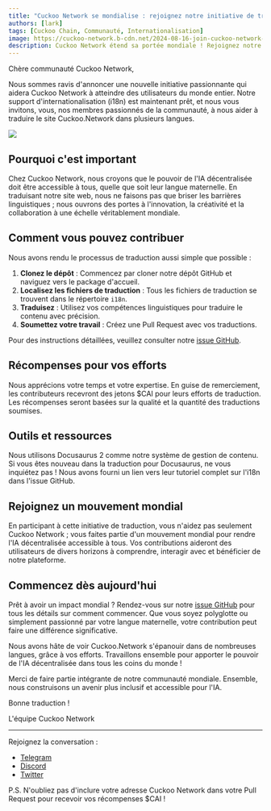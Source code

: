 ```yaml
---
title: "Cuckoo Network se mondialise : rejoignez notre initiative de traduction de site web"
authors: [lark]
tags: [Cuckoo Chain, Communauté, Internationalisation]
image: https://cuckoo-network.b-cdn.net/2024-08-16-join-cuckoo-network-translation-initiative.webp
description: Cuckoo Network étend sa portée mondiale ! Rejoignez notre effort communautaire pour traduire le site Cuckoo.Network et gagnez des jetons $CAI pour vos contributions. Aidez-nous à rendre l'IA décentralisée accessible à tous, partout.
---
```


Chère communauté Cuckoo Network,

Nous sommes ravis d'annoncer une nouvelle initiative passionnante qui aidera Cuckoo Network à atteindre des utilisateurs du monde entier. Notre support d'internationalisation (i18n) est maintenant prêt, et nous vous invitons, vous, nos membres passionnés de la communauté, à nous aider à traduire le site Cuckoo.Network dans plusieurs langues.

![](https://cuckoo-network.b-cdn.net/2024-08-16-join-cuckoo-network-translation-initiative.webp)

## Pourquoi c'est important

Chez Cuckoo Network, nous croyons que le pouvoir de l'IA décentralisée doit être accessible à tous, quelle que soit leur langue maternelle. En traduisant notre site web, nous ne faisons pas que briser les barrières linguistiques ; nous ouvrons des portes à l'innovation, la créativité et la collaboration à une échelle véritablement mondiale.

## Comment vous pouvez contribuer

Nous avons rendu le processus de traduction aussi simple que possible :

1. **Clonez le dépôt** : Commencez par cloner notre dépôt GitHub et naviguez vers le package d'accueil.
2. **Localisez les fichiers de traduction** : Tous les fichiers de traduction se trouvent dans le répertoire `i18n`.
3. **Traduisez** : Utilisez vos compétences linguistiques pour traduire le contenu avec précision.
4. **Soumettez votre travail** : Créez une Pull Request avec vos traductions.

Pour des instructions détaillées, veuillez consulter notre [issue GitHub](https://github.com/cuckoo-network/cuckoo/issues/12).

## Récompenses pour vos efforts

Nous apprécions votre temps et votre expertise. En guise de remerciement, les contributeurs recevront des jetons $CAI pour leurs efforts de traduction. Les récompenses seront basées sur la qualité et la quantité des traductions soumises.

## Outils et ressources

Nous utilisons Docusaurus 2 comme notre système de gestion de contenu. Si vous êtes nouveau dans la traduction pour Docusaurus, ne vous inquiétez pas ! Nous avons fourni un lien vers leur tutoriel complet sur l'i18n dans l'issue GitHub.

## Rejoignez un mouvement mondial

En participant à cette initiative de traduction, vous n'aidez pas seulement Cuckoo Network ; vous faites partie d'un mouvement mondial pour rendre l'IA décentralisée accessible à tous. Vos contributions aideront des utilisateurs de divers horizons à comprendre, interagir avec et bénéficier de notre plateforme.

## Commencez dès aujourd'hui

Prêt à avoir un impact mondial ? Rendez-vous sur notre [issue GitHub](https://github.com/cuckoo-network/cuckoo/issues/12) pour tous les détails sur comment commencer. Que vous soyez polyglotte ou simplement passionné par votre langue maternelle, votre contribution peut faire une différence significative.

Nous avons hâte de voir Cuckoo.Network s'épanouir dans de nombreuses langues, grâce à vos efforts. Travaillons ensemble pour apporter le pouvoir de l'IA décentralisée dans tous les coins du monde !

Merci de faire partie intégrante de notre communauté mondiale. Ensemble, nous construisons un avenir plus inclusif et accessible pour l'IA.

Bonne traduction !

L'équipe Cuckoo Network

------

Rejoignez la conversation :

- [Telegram](https://cuckoo.network/tg)
- [Discord](https://cuckoo.network/dc)
- [Twitter](https://cuckoo.network/x)

P.S. N'oubliez pas d'inclure votre adresse Cuckoo Network dans votre Pull Request pour recevoir vos récompenses $CAI !